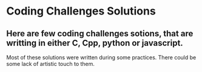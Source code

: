 # Coding Challenges Solutions

## Here are few coding challenges sotions, that are writting in either C, Cpp, python or javascript.

Most of these solutions were written during some practices. There could be some lack of artistic touch to them.